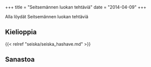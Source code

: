 +++
title = "Seitsemännen luokan tehtäviä"
date = "2014-04-09"
+++

Alla löydät Seitsemännen luokan tehtäviä

## Kielioppia
{{< relref "seiska/seiska_hashave.md" >}}

## Sanastoa
